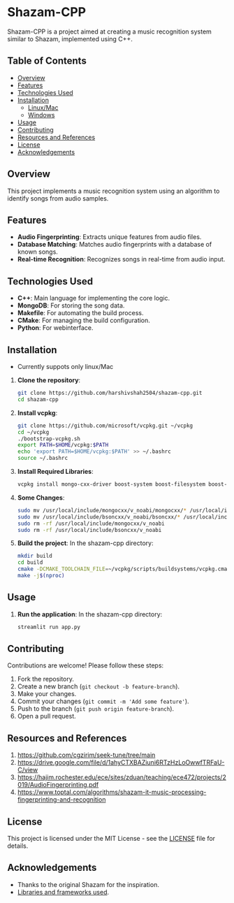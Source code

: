 # Shazam-CPP

Shazam-CPP is a project aimed at creating a music recognition system similar to Shazam, implemented using C++.

## Table of Contents
- [Overview](#overview)
- [Features](#features)
- [Technologies Used](#technologies-used)
- [Installation](#installation)
  - [Linux/Mac](#linuxmac)
  - [Windows](#windows)
- [Usage](#usage)
- [Contributing](#contributing)
- [Resources and References](#resources-and-references)
- [License](#license)
- [Acknowledgements](#acknowledgements)

## Overview

This project implements a music recognition system using an algorithm to identify songs from audio samples.

## Features

- **Audio Fingerprinting**: Extracts unique features from audio files.
- **Database Matching**: Matches audio fingerprints with a database of known songs.
- **Real-time Recognition**: Recognizes songs in real-time from audio input.

## Technologies Used

- **C++**: Main language for implementing the core logic.
- **MongoDB**: For storing the song data.
- **Makefile**: For automating the build process.
- **CMake**: For managing the build configuration.
- **Python**: For webinterface.

## Installation
- Currently suppots only linux/Mac

1. **Clone the repository**:
    ```sh
    git clone https://github.com/harshivshah2504/shazam-cpp.git
    cd shazam-cpp
    ```

2. **Install vcpkg**:
    ```sh
    git clone https://github.com/microsoft/vcpkg.git ~/vcpkg
    cd ~/vcpkg
    ./bootstrap-vcpkg.sh
    export PATH=$HOME/vcpkg:$PATH
    echo 'export PATH=$HOME/vcpkg:$PATH' >> ~/.bashrc
    source ~/.bashrc
    ```

3. **Install Required Libraries**:
    ```sh
    vcpkg install mongo-cxx-driver boost-system boost-filesystem boost-thread
    ```
4. **Some Changes**:
    ```sh
    sudo mv /usr/local/include/mongocxx/v_noabi/mongocxx/* /usr/local/include/mongocxx/
    sudo mv /usr/local/include/bsoncxx/v_noabi/bsoncxx/* /usr/local/include/bsoncxx/
    sudo rm -rf /usr/local/include/mongocxx/v_noabi
    sudo rm -rf /usr/local/include/bsoncxx/v_noabi
    ```

5. **Build the project**:
     In the shazam-cpp directory:
    ```sh
    mkdir build
    cd build
    cmake -DCMAKE_TOOLCHAIN_FILE=~/vcpkg/scripts/buildsystems/vcpkg.cmake ..
    make -j$(nproc)
    ```


## Usage

1. **Run the application**:
     In the shazam-cpp directory:
    ```sh
    streamlit run app.py
    ```

## Contributing

Contributions are welcome! Please follow these steps:

1. Fork the repository.
2. Create a new branch (`git checkout -b feature-branch`).
3. Make your changes.
4. Commit your changes (`git commit -m 'Add some feature'`).
5. Push to the branch (`git push origin feature-branch`).
6. Open a pull request.

## Resources and References
1. https://github.com/cgzirim/seek-tune/tree/main
2. https://drive.google.com/file/d/1ahyCTXBAZiuni6RTzHzLoOwwfTRFaU-C/view
3. https://hajim.rochester.edu/ece/sites/zduan/teaching/ece472/projects/2019/AudioFingerprinting.pdf
4. https://www.toptal.com/algorithms/shazam-it-music-processing-fingerprinting-and-recognition

## License

This project is licensed under the MIT License - see the [LICENSE](LICENSE) file for details.

## Acknowledgements

- Thanks to the original Shazam for the inspiration.
- [Libraries and frameworks used](#technologies-used).



